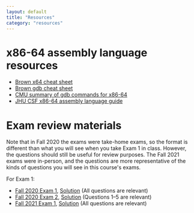 ```yaml
---
layout: default
title: "Resources"
category: "resources"
---
```


# x86-64 assembly language resources

* [Brown x64 cheat sheet](https://cs.brown.edu/courses/cs033/docs/guides/x64_cheatsheet.pdf)
* [Brown gdb cheat sheet](https://cs.brown.edu/courses/cs033/docs/guides/gdb.pdf)
* [CMU summary of gdb commands for x86-64](http://csapp.cs.cmu.edu/3e/docs/gdbnotes-x86-64.pdf)
* [JHU CSF x86-64 assembly language guide](https://jhucsf.github.io/csfdocs/assembly-tips-v0.1.1.pdf)

<!--
# Example code

## Precedence climbing example

[prec-climb.zip](resources/prec-climb.zip) is an example implementation of precedence
climbing. The `Parser::parse_work` function in `prec_climb.cpp` is the implementation
of the algorithm. It's written in a purely-recursive way, which might make it easier
to understand than the pseudo-code in the
[Wikipedia article on precedence climbing](https://en.wikipedia.org/wiki/Operator-precedence_parser).

Note that the lexer requires spaces between tokens. (E.g., `a+b` would be considered one
token, so you should type `a + b` instead.)

Example run (user input in **bold**):

<div class='highlighter-rouge'><pre>
$ <b>./prec_climb</b>
<b>a + b * 3 - 4 * 2 ^ b ^ 3</b>
OP_MINUS[-]
+--OP_PLUS[+]
|  +--IDENT[a]
|  +--OP_TIMES[*]
|     +--IDENT[b]
|     +--NUMBER[3]
+--OP_TIMES[*]
   +--NUMBER[4]
   +--OP_EXP[^]
      +--NUMBER[2]
      +--OP_EXP[^]
         +--IDENT[b]
         +--NUMBER[3]
</pre></div>

Please [let me know](mailto:daveho@cs.jhu.edu) if you find bugs in this code!
-->

# Exam review materials

Note that in Fall 2020 the exams were take-home exams, so the format is
different than what you will see when you take Exam 1 in class.
However, the questions should still be useful for review purposes.
The Fall 2021 exams were in-person, and the questions are more representative
of the kinds of questions you will see in this course's exams.

For Exam 1:

* [Fall 2020 Exam 1](resources/exam01-628.pdf), [Solution](resources/exam01_soln.pdf) (All questions are relevant)
* [Fall 2020 Exam 2](resources/exam02-628.pdf), [Solution](resources/exam02_soln.pdf) (Questions 1–5 are relevant)
* [Fall 2021 Exam 1](resources/exam01-fall2021.pdf), [Solution](resources/exam01-fall2021-solution.pdf) (All questions are relevant)

<!--
For Exam 2:

* [Fall 2020 Exam 2](resources/exam02-628.pdf), [Solution](resources/exam02_soln.pdf) (Question 6 is relevant)
* [Fall 2021 Exam 2](resources/exam02-fall2021.pdf), [Solution](resources/exam02-fall2021-solution.pdf) (Questions 3 and 4 are relevant)
-->

<!--
We're not actually covering attribute grammars any more.

* [Fall 2020 Exam 3](resources/exam03-628.pdf), [Solution](resources/exam03_soln.pdf) (Question 1 is relevant)
-->

<!--
For Exam 3:

* [Fall 2020 Exam 3](resources/exam03-628.pdf), [Solution](resources/exam03_soln.pdf) (Question 2–3 are relevant)
* [Fall 2020 Exam 4](resources/exam04-628.pdf), [Solution](resources/exam04_soln.pdf) (Questions 1–4 are relevant)
* [Fall 2021 Exam 3](resources/exam03-fall2021.pdf), [Solution](resources/exam03-fall2021-solution.pdf) (All questions are relevant)
* [Fall 2022 Exam 3](resources/exam03-fall2022.pdf), [Solution](resources/exam03-fall2022-solution.pdf) (All questions are relevant)
-->
